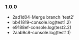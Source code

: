 ### 1.0.0
* 2ad1d04-Merge branch 'test2'
* bb41819-console.log(test1.2)
* e9188ef-console.log(test2.2)
* 2aab9c8-console.log(test1.1)